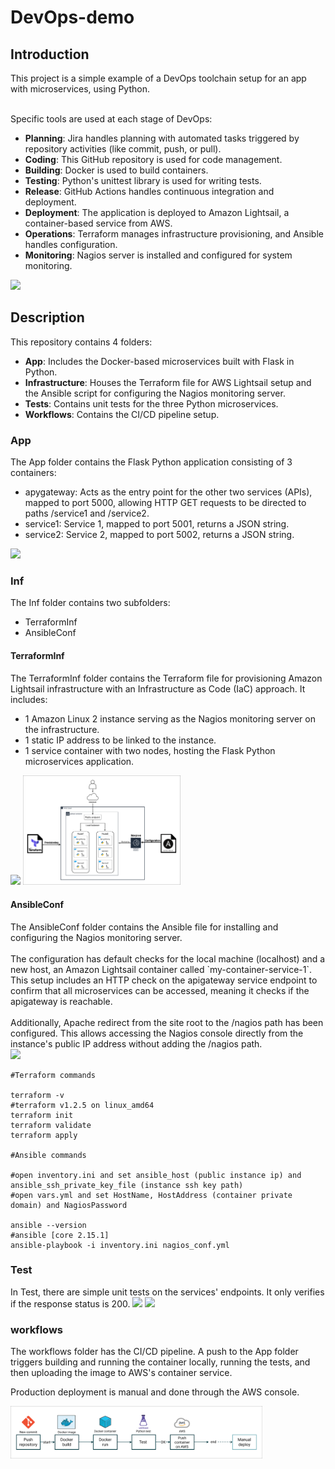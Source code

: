 # DevOps-demo

<h2> Introduction </h2>
This project is a simple example of a DevOps toolchain setup for an app with microservices, using Python.
<br>
<br>

Specific tools are used at each stage of DevOps:

- **Planning**: Jira handles planning with automated tasks triggered by repository activities (like commit, push, or pull).
- **Coding**: This GitHub repository is used for code management.
- **Building**: Docker is used to build containers.
- **Testing**: Python's unittest library is used for writing tests.
- **Release**: GitHub Actions handles continuous integration and deployment.
- **Deployment**: The application is deployed to Amazon Lightsail, a container-based service from AWS.
- **Operations**: Terraform manages infrastructure provisioning, and Ansible handles configuration.
- **Monitoring**: Nagios server is installed and configured for system monitoring.


 <img src="Img/DevOpsToolChainFlow.png" width="50%">

<h2> Description</h2>
This repository contains 4 folders:

- **App**: Includes the Docker-based microservices built with Flask in Python.
- **Infrastructure**: Houses the Terraform file for AWS Lightsail setup and the Ansible script for configuring the Nagios monitoring server.
- **Tests**: Contains unit tests for the three Python microservices.
- **Workflows**: Contains the CI/CD pipeline setup.

<h3> App </h3>
The App folder contains the Flask Python application consisting of 3 containers:

- apygateway: Acts as the entry point for the other two services (APIs), mapped to port 5000, allowing HTTP GET requests to be directed to paths /service1 and /service2.
- service1: Service 1, mapped to port 5001, returns a JSON string.
- service2: Service 2, mapped to port 5002, returns a JSON string.
<img src="Img/MicroserviceDiagram.png" width="40%">
<h3> Inf </h3>
The Inf folder contains two subfolders:

- TerraformInf
- AnsibleConf
<h4> TerraformInf </h4>
The TerraformInf folder contains the Terraform file for provisioning Amazon Lightsail infrastructure with an Infrastructure as Code (IaC) approach. It includes:

- 1 Amazon Linux 2 instance serving as the Nagios monitoring server on the infrastructure.
- 1 static IP address to be linked to the instance.
- 1 service container with two nodes, hosting the Flask Python microservices application.
<img src="Img/TerraformApply.png" width="50%">
<img src="Img/Inf.png" width="50%">
<h4> AnsibleConf </h4>
The AnsibleConf folder contains the Ansible file for installing and configuring the Nagios monitoring server. <br>
<br>
The configuration has default checks for the local machine (localhost) and a new host, an Amazon Lightsail container called `my-container-service-1`. This setup includes an HTTP check on the apigateway service endpoint to confirm that all microservices can be accessed, meaning it checks if the apigateway is reachable.<br>
<br>
Additionally, Apache redirect from the site root to the /nagios path has been configured. This allows accessing the Nagios console directly from the instance's public IP address without adding the /nagios path. <br>
<img src="Img/Nagios.png" width="80%">

```
#Terraform commands

terraform -v
#terraform v1.2.5 on linux_amd64
terraform init
terraform validate
terraform apply

#Ansible commands

#open inventory.ini and set ansible_host (public instance ip) and ansible_ssh_private_key_file (instance ssh key path)
#open vars.yml and set HostName, HostAddress (container private domain) and NagiosPassword

ansible --version
#ansible [core 2.15.1]
ansible-playbook -i inventory.ini nagios_conf.yml
```

<h3> Test </h3>
In Test, there are simple unit tests on the services' endpoints. It only verifies if the response status is 200.
  <img src="Img/Service1.png" width="60%">
    <img src="Img/Service2.png" width="60%">
<h3> workflows </h3>
The workflows folder has the CI/CD pipeline. A push to the App folder triggers building and running the container locally, running the tests, and then uploading the image to AWS's container service.

Production deployment is manual and done through the AWS console.

  <img src="Img/CICDGitHubActions.png" width="80%">






  
